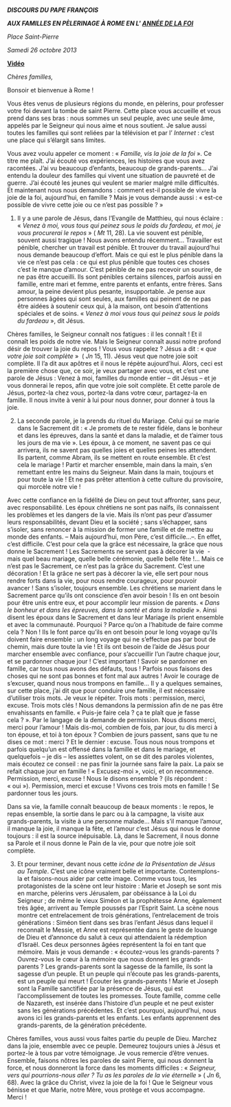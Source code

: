 ***DISCOURS DU PAPE FRANÇOIS***

***AUX FAMILLES EN PÈLERINAGE À ROME EN L' [ANNÉE DE LA FOI](http://www.vatican.va/special/annus_fidei/index_fr.htm)***

*Place Saint-Pierre*

*Samedi 26 octobre 2013*

**[Vidéo](http://player.rv.va/vaticanplayer.asp?language=it&tic=VA_FQO63G18)**

*Chères familles,*

Bonsoir et bienvenue à Rome !

Vous êtes venus de plusieurs régions du monde, en pèlerins, pour professer votre foi devant la tombe de saint Pierre. Cette place vous accueille et vous prend dans ses bras : nous sommes un seul peuple, avec une seule âme, appelés par le Seigneur qui nous aime et nous soutient. Je salue aussi toutes les familles qui sont reliées par la télévision et par l’ *Internet* : c’est une place qui s’élargit sans limites.

Vous avez voulu appeler ce moment : « *Famille, vis la joie de la foi* ». Ce titre me plaît. J’ai écouté vos expériences, les histoires que vous avez racontées. J’ai vu beaucoup d’enfants, beaucoup de grands-parents… J’ai entendu la douleur des familles qui vivent une situation de pauvreté et de guerre. J’ai écouté les jeunes qui veulent se marier malgré mille difficultés. Et maintenant nous nous demandons : comment est-il possible de vivre la joie de la foi, aujourd’hui, en famille ? Mais je vous demande aussi : « est-ce possible de vivre cette joie ou ce n’est pas possible ? »

1. Il y a une parole de Jésus, dans l’Evangile de Matthieu, qui nous éclaire : « *Venez à moi, vous tous qui peinez sous le poids du fardeau, et moi, je vous procurerai le repos* » ( *Mt* 11, 28). La vie souvent est pénible, souvent aussi tragique ! Nous avons entendu récemment... Travailler est pénible, chercher un travail est pénible. Et trouver du travail aujourd’hui nous demande beaucoup d’effort. Mais ce qui est le plus pénible dans la vie ce n’est pas cela : ce qui est plus pénible que toutes ces choses c’est le manque d’amour. C’est pénible de ne pas recevoir un sourire, de ne pas être accueilli. Ils sont pénibles certains silences, parfois aussi en famille, entre mari et femme, entre parents et enfants, entre frères. Sans amour, la peine devient plus pesante, insupportable. Je pense aux personnes âgées qui sont seules, aux familles qui peinent de ne pas être aidées à soutenir ceux qui, à la maison, ont besoin d’attentions spéciales et de soins. « *Venez à moi vous tous qui peinez sous le poids du fardeau* », dit Jésus.

Chères familles, le Seigneur connaît nos fatigues : il les connaît ! Et il connaît les poids de notre vie. Mais le Seigneur connaît aussi notre profond désir de trouver la joie du repos ! Vous vous rappelez ? Jésus a dit : « *que votre joie soit complète* »  ( *Jn* 15, 11). Jésus veut que notre joie soit complète. Il l’a dit aux apôtres et il nous le répète aujourd’hui. Alors, ceci est la première chose que, ce soir, je veux partager avec vous, et c’est une parole de Jésus : Venez à moi, familles du monde entier – dit Jésus – et je vous donnerai le repos, afin que votre joie soit complète. Et cette parole de Jésus, portez-la chez vous, portez-la dans votre cœur, partagez-la en famille. Il nous invite à venir à lui pour nous donner, pour donner à tous la joie.

2. La seconde parole, je la prends du rituel du Mariage. Celui qui se marie dans le Sacrement dit : « Je promets de te rester fidèle, dans le bonheur et dans les épreuves, dans la santé et dans la maladie, et de t’aimer tous les jours de ma vie ». Les époux, à ce moment, ne savent pas ce qui arrivera, ils ne savent pas quelles joies et quelles peines les attendent. Ils partent, comme Abram, ils se mettent en route ensemble. Et c’est cela le mariage ! Partir et marcher ensemble, main dans la main, s’en remettant entre les mains du Seigneur. Main dans la main, toujours et pour toute la vie ! Et ne pas prêter attention à cette culture du provisoire, qui morcèle notre vie !

Avec cette confiance en la fidélité de Dieu on peut tout affronter, sans peur, avec responsabilité. Les époux chrétiens ne sont pas naïfs, ils connaissent les problèmes et les dangers de la vie. Mais ils n’ont pas peur d’assumer leurs responsabilités, devant Dieu et la société ; sans s’échapper, sans s’isoler, sans renoncer à la mission de former une famille et de mettre au monde des enfants. – Mais aujourd’hui, mon Père, c’est difficile…–. En effet, c’est difficile. C’est pour cela que la grâce est nécessaire, la grâce que nous donne le Sacrement ! Les Sacrements ne servent pas à décorer la vie  - mais quel beau mariage, quelle belle cérémonie, quelle belle fête !... Mais ce n’est pas le Sacrement, ce n’est pas la grâce du Sacrement. C’est une décoration ! Et la grâce ne sert pas à décorer la vie, elle sert pour nous rendre forts dans la vie, pour nous rendre courageux, pour pouvoir avancer ! Sans s’isoler, toujours ensemble. Les chrétiens se marient dans le Sacrement parce qu’ils ont conscience d’en avoir besoin ! Ils en ont besoin pour être unis entre eux, et pour accomplir leur mission de parents. « *Dans le bonheur et dans les épreuves, dans la santé et dans la maladie* ». Ainsi disent les époux dans le Sacrement et dans leur Mariage ils prient ensemble et avec la communauté. Pourquoi ? Parce qu’on a l’habitude de faire comme cela ? Non ! Ils le font parce qu’ils en ont besoin pour le long voyage qu’ils doivent faire ensemble : un long voyage qui ne s’effectue pas par bout de chemin, mais dure toute la vie ! Et ils ont besoin de l’aide de Jésus pour marcher ensemble avec confiance, pour s’accueillir l’un l’autre chaque jour, et se pardonner chaque jour ! C’est important ! Savoir se pardonner en famille, car tous nous avons des défauts, tous ! Parfois nous faisons des choses qui ne sont pas bonnes et font mal aux autres ! Avoir le courage de s’excuser, quand nous nous trompons en famille… Il y a quelques semaines, sur cette place, j’ai dit que pour conduire une famille, il est nécessaire d’utiliser trois mots. Je veux le répéter. Trois mots : permission, merci, excuse. Trois mots clés ! Nous demandons la permission afin de ne pas être envahissants en famille. « Puis-je faire cela ? ça te plaît que je fasse cela ? ». Par le langage de la demande de permission. Nous disons merci, merci pour l’amour ! Mais dis-moi, combien de fois, par jour, tu dis merci à ton épouse, et toi à ton époux ? Combien de jours passent, sans que tu ne dises ce mot : merci ? Et le dernier : excuse. Tous nous nous trompons et parfois quelqu’un est offensé dans la famille et dans le mariage, et quelquefois – je dis – les assiettes volent, on se dit des paroles violentes, mais écoutez ce conseil : ne pas finir la journée sans faire la paix. La paix se refait chaque jour en famille ! « Excusez-moi », voici, et on recommence. Permission, merci, excuse ! Nous le disons ensemble ? (ils répondent : « oui »). Permission, merci et excuse ! Vivons ces trois mots en famille ! Se pardonner tous les jours.

Dans sa vie, la famille connaît beaucoup de beaux moments : le repos, le repas ensemble, la sortie dans le parc ou à la campagne, la visite aux grands-parents, la visite à une personne malade… Mais s’il manque l’amour, il manque la joie, il manque la fête, et l’amour c’est Jésus qui nous le donne toujours : il est la source inépuisable. Là, dans le Sacrement, il nous donne sa Parole et il nous donne le Pain de la vie, pour que notre joie soit complète.

3. Et pour terminer, devant nous cette *icône de la Présentation de Jésus au Temple*. C’est une icône vraiment belle et importante. Contemplons-la et faisons-nous aider par cette image. Comme vous tous, les protagonistes de la scène ont leur histoire : Marie et Joseph se sont mis en marche, pèlerins vers Jérusalem, par obéissance à la Loi du Seigneur ; de même le vieux Siméon et la prophétesse Anne, également très âgée, arrivent au Temple poussés par l’Esprit Saint. La scène nous montre cet entrelacement de trois générations, l’entrelacement de trois générations : Siméon tient dans ses bras l’enfant Jésus dans lequel il reconnaît le Messie, et Anne est représentée dans le geste de louange de Dieu et d’annonce du salut à ceux qui attendaient la rédemption d’Israël. Ces deux personnes âgées représentent la foi en tant que mémoire. Mais je vous demande : « écoutez-vous les grands-parents ? Ouvrez-vous le cœur à la mémoire que nous donnent les grands-parents ? Les grands-parents sont la sagesse de la famille, ils sont la sagesse d’un peuple. Et un peuple qui n’écoute pas les grands-parents, est un peuple qui meurt ! Écouter les grands-parents ! Marie et Joseph sont la Famille sanctifiée par la présence de Jésus, qui est l’accomplissement de toutes les promesses. Toute famille, comme celle de Nazareth, est insérée dans l’histoire d’un peuple et ne peut exister sans les générations précédentes. Et c’est pourquoi, aujourd’hui, nous avons ici les grands-parents et les enfants. Les enfants apprennent des grands-parents, de la génération précédente.

Chères familles, vous aussi vous faites partie du peuple de Dieu. Marchez dans la joie, ensemble avec ce peuple. Demeurez toujours unies à Jésus et portez-le à tous par votre témoignage. Je vous remercie d’être venues. Ensemble, faisons nôtres les paroles de saint Pierre, qui nous donnent la force, et nous donneront la force dans les moments difficiles : « *Seigneur, vers qui pourrions-nous aller ? Tu as les paroles de la vie éternelle* » ( *Jn* 6, 68). Avec la grâce du Christ, vivez la joie de la foi ! Que le Seigneur vous bénisse et que Marie, notre Mère, vous protège et vous accompagne. Merci !